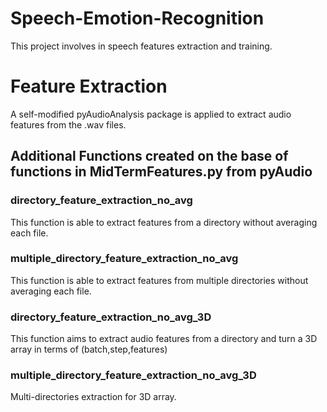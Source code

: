 # Speech-Emotion-Recognition
This project involves in speech features extraction and training.


# Feature Extraction
A self-modified pyAudioAnalysis package is applied to extract audio features from the .wav files.

## Additional Functions created on the base of functions in MidTermFeatures.py from pyAudio

### directory_feature_extraction_no_avg
This function is able to extract features from a directory without averaging each file.

### multiple_directory_feature_extraction_no_avg
This function is able to extract features from multiple directories without averaging each file. 

### directory_feature_extraction_no_avg_3D
This function aims to extract audio features from a directory and turn a 3D array in terms of  (batch,step,features)

### multiple_directory_feature_extraction_no_avg_3D
Multi-directories extraction for 3D array.
